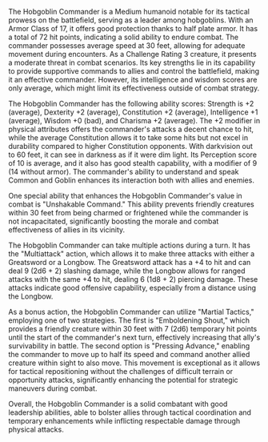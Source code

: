 The Hobgoblin Commander is a Medium humanoid notable for its tactical prowess on the battlefield, serving as a leader among hobgoblins. With an Armor Class of 17, it offers good protection thanks to half plate armor. It has a total of 72 hit points, indicating a solid ability to endure combat. The commander possesses average speed at 30 feet, allowing for adequate movement during encounters. As a Challenge Rating 3 creature, it presents a moderate threat in combat scenarios. Its key strengths lie in its capability to provide supportive commands to allies and control the battlefield, making it an effective commander. However, its intelligence and wisdom scores are only average, which might limit its effectiveness outside of combat strategy.

The Hobgoblin Commander has the following ability scores: Strength is +2 (average), Dexterity +2 (average), Constitution +2 (average), Intelligence +1 (average), Wisdom +0 (bad), and Charisma +2 (average). The +2 modifier in physical attributes offers the commander's attacks a decent chance to hit, while the average Constitution allows it to take some hits but not excel in durability compared to higher Constitution opponents. With darkvision out to 60 feet, it can see in darkness as if it were dim light. Its Perception score of 10 is average, and it also has good stealth capability, with a modifier of 9 (14 without armor). The commander's ability to understand and speak Common and Goblin enhances its interaction both with allies and enemies.

One special ability that enhances the Hobgoblin Commander's value in combat is "Unshakable Command." This ability prevents friendly creatures within 30 feet from being charmed or frightened while the commander is not incapacitated, significantly boosting the morale and combat effectiveness of allies in its vicinity.

The Hobgoblin Commander can take multiple actions during a turn. It has the "Multiattack" action, which allows it to make three attacks with either a Greatsword or a Longbow. The Greatsword attack has a +4 to hit and can deal 9 (2d6 + 2) slashing damage, while the Longbow allows for ranged attacks with the same +4 to hit, dealing 6 (1d8 + 2) piercing damage. These attacks indicate good offensive capability, especially from a distance using the Longbow.

As a bonus action, the Hobgoblin Commander can utilize "Martial Tactics," employing one of two strategies. The first is "Emboldening Shout," which provides a friendly creature within 30 feet with 7 (2d6) temporary hit points until the start of the commander's next turn, effectively increasing that ally's survivability in battle. The second option is "Pressing Advance," enabling the commander to move up to half its speed and command another allied creature within sight to also move. This movement is exceptional as it allows for tactical repositioning without the challenges of difficult terrain or opportunity attacks, significantly enhancing the potential for strategic maneuvers during combat.

Overall, the Hobgoblin Commander is a solid combatant with good leadership abilities, able to bolster allies through tactical coordination and temporary enhancements while inflicting respectable damage through physical attacks.